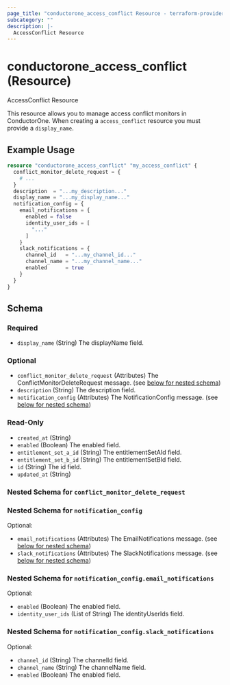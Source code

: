 ```yaml
---
page_title: "conductorone_access_conflict Resource - terraform-provider-conductorone"
subcategory: ""
description: |-
  AccessConflict Resource
---
```


# conductorone_access_conflict (Resource)

AccessConflict Resource

This resource allows you to manage access conflict monitors in ConductorOne.
When creating a `access_conflict` resource you must provide a `display_name`.

## Example Usage

```terraform
resource "conductorone_access_conflict" "my_access_conflict" {
  conflict_monitor_delete_request = {
    # ...
  }
  description  = "...my_description..."
  display_name = "...my_display_name..."
  notification_config = {
    email_notifications = {
      enabled = false
      identity_user_ids = [
        "..."
      ]
    }
    slack_notifications = {
      channel_id   = "...my_channel_id..."
      channel_name = "...my_channel_name..."
      enabled      = true
    }
  }
}
```

<!-- schema generated by tfplugindocs -->
## Schema

### Required

- `display_name` (String) The displayName field.

### Optional

- `conflict_monitor_delete_request` (Attributes) The ConflictMonitorDeleteRequest message. (see [below for nested schema](#nestedatt--conflict_monitor_delete_request))
- `description` (String) The description field.
- `notification_config` (Attributes) The NotificationConfig message. (see [below for nested schema](#nestedatt--notification_config))

### Read-Only

- `created_at` (String)
- `enabled` (Boolean) The enabled field.
- `entitlement_set_a_id` (String) The entitlementSetAId field.
- `entitlement_set_b_id` (String) The entitlementSetBId field.
- `id` (String) The id field.
- `updated_at` (String)

<a id="nestedatt--conflict_monitor_delete_request"></a>
### Nested Schema for `conflict_monitor_delete_request`


<a id="nestedatt--notification_config"></a>
### Nested Schema for `notification_config`

Optional:

- `email_notifications` (Attributes) The EmailNotifications message. (see [below for nested schema](#nestedatt--notification_config--email_notifications))
- `slack_notifications` (Attributes) The SlackNotifications message. (see [below for nested schema](#nestedatt--notification_config--slack_notifications))

<a id="nestedatt--notification_config--email_notifications"></a>
### Nested Schema for `notification_config.email_notifications`

Optional:

- `enabled` (Boolean) The enabled field.
- `identity_user_ids` (List of String) The identityUserIds field.


<a id="nestedatt--notification_config--slack_notifications"></a>
### Nested Schema for `notification_config.slack_notifications`

Optional:

- `channel_id` (String) The channelId field.
- `channel_name` (String) The channelName field.
- `enabled` (Boolean) The enabled field.
